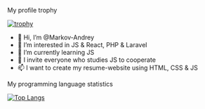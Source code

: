 My profile trophy

[![trophy](https://github-profile-trophy.vercel.app/?username=Markov-Andrey&theme=onedark)](https://github.com/ryo-ma/github-profile-trophy)


- 👋 Hi, I’m @Markov-Andrey
- 👀 I’m interested in JS & React, PHP & Laravel
- 🌱 I’m currently learning JS
- 💞️ I invite everyone who studies JS to cooperate
- 📫 I want to create my resume-website using HTML, CSS & JS


My programming language statistics

[![Top Langs](https://github-readme-stats.vercel.app/api/top-langs/?username=Markov-Andrey&layout=compact)](https://github.com/anuraghazra/github-readme-stats)

<!---
Markov-Andrey/Markov-Andrey is a ✨ special ✨ repository because its `README.md` (this file) appears on your GitHub profile.
You can click the Preview link to take a look at your changes.
--->
